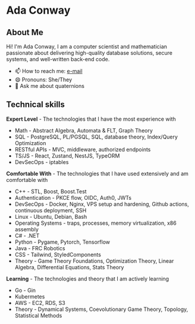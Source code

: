 # Ada Conway

## About Me
Hi! I'm Ada Conway, I am a computer scientist and mathematician passionate about delivering high-quality database solutions, secure systems, and well-written back-end code.
 - 📫 How to reach me: [e-mail](mailto://justice@conway.engineer)
 - 😄 Pronouns: She/They
 - 💬 Ask me about quaternions
## Technical skills
**Expert Level** - The technologies that I have the most experience with
 - Math - Abstract Algebra, Automata & FLT, Graph Theory
 - SQL - PostgreSQL, PL/PGSQL, SQL, database theory, Index/Query Optimization
 - RESTful APIs - MVC, middleware, authorized endpoints
 - TS/JS - React, Zustand, NestJS, TypeORM
 - DevSecOps - iptables

**Comfortable With** - The technologies that I have used extensively and am comfortable with
 - C++ - STL, Boost, Boost.Test
 - Authentication - PKCE flow, OIDC, Auth0, JWTs
 - DevSecOps - Docker, Nginx, VPS setup and hardening, Github actions, continuous deployment, SSH
 - Linux - Ubuntu, Debian, Bash
 - Operating Systems - traps, processes, memory virtualization, x86 assembly
 - C# - .NET
 - Python - Pygame, Pytorch, Tensorflow
 - Java - FRC Robotics
 - CSS - Tailwind, StyledComponents
 - Theory - Game Theory Foundations, Optimization Theory, Linear Algebra, Differential Equations, Stats Theory

**Learning** - The technologies and theory that I am actively learning
 - Go - Gin
 - Kubermetes
 - AWS - EC2, RDS, S3
 - Theory - Dynamical Systems, Coevolutionary Game Theory, Topology, Statistical Methods

<!--
**EmryEnjoyer/EmryEnjoyer** is a ✨ _special_ ✨ repository because its `README.md` (this file) appears on your GitHub profile.

Here are some ideas to get you started:

- 🔭 I’m currently working on ...
- 🌱 I’m currently learning ...
- 👯 I’m looking to collaborate on ...
- 🤔 I’m looking for help with ...
- ⚡ Fun fact: ...
-->
